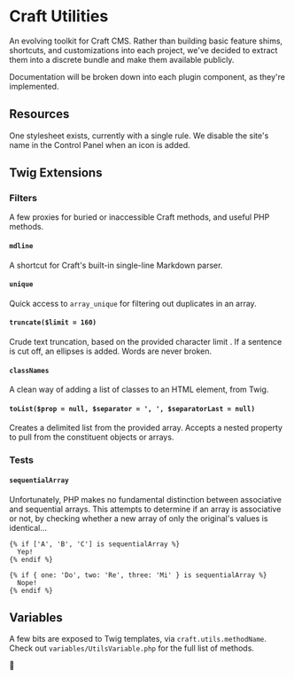 # Craft Utilities

An evolving toolkit for Craft CMS. Rather than building basic feature shims, shortcuts, and customizations into each project, we've decided to extract them into a discrete bundle and make them available publicly.

Documentation will be broken down into each plugin component, as they're implemented.

## Resources

One stylesheet exists, currently with a single rule. We disable the site's name in the Control Panel when an icon is added.

## Twig Extensions

### Filters
A few proxies for buried or inaccessible Craft methods, and useful PHP methods.

#### `mdline`
A shortcut for Craft's built-in single-line Markdown parser.

#### `unique`
Quick access to `array_unique` for filtering out duplicates in an array.

#### `truncate($limit = 160)`
Crude text truncation, based on the provided character limit . If a sentence is cut off, an ellipses is added. Words are never broken.

#### `classNames`
A clean way of adding a list of classes to an HTML element, from Twig.

#### `toList($prop = null, $separator = ', ', $separatorLast = null)`
Creates a delimited list from the provided array. Accepts a nested property to pull from the constituent objects or arrays.

### Tests

#### `sequentialArray`
Unfortunately, PHP makes no fundamental distinction between associative and sequential arrays. This attempts to determine if an array is associative or not, by checking whether a new array of only the original's values is identical…

```twig
{% if ['A', 'B', 'C'] is sequentialArray %}
  Yep!
{% endif %}

{% if { one: 'Do', two: 'Re', three: 'Mi' } is sequentialArray %}
  Nope!
{% endif %}
```

## Variables

A few bits are exposed to Twig templates, via `craft.utils.methodName`. Check out `variables/UtilsVariable.php` for the full list of methods.

:deciduous_tree:
